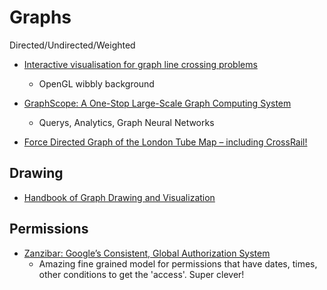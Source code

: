 Graphs
======

Directed/Undirected/Weighted

* [Interactive visualisation for graph line crossing problems](https://treksit.netlify.app/)
    * OpenGL wibbly background

* [GraphScope: A One-Stop Large-Scale Graph Computing System](https://github.com/alibaba/GraphScope)
    * Querys, Analytics, Graph Neural Networks

* [Force Directed Graph of the London Tube Map – including CrossRail!](https://shkspr.mobi/blog/2021/02/force-directed-graph-of-the-london-tube-map-including-crossrail/)

Drawing
-------
* [Handbook of Graph Drawing and Visualization](https://cs.brown.edu/people/rtamassi/gdhandbook/)


Permissions
-----------

* [Zanzibar: Google’s Consistent, Global Authorization System](https://research.google/pubs/pub48190/)
    * Amazing fine grained model for permissions that have dates, times, other conditions to get the 'access'. Super clever!